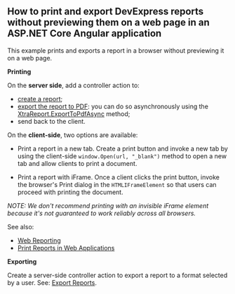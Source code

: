## How to print and export DevExpress reports without previewing them on a web page in an ASP.NET Core Angular application

This example prints and exports a report in a browser without previewing it on a web page.

**Printing**

On the **server side**, add a controller action to:
- [create a report](https://docs.devexpress.com/XtraReports/2440/get-started-with-devexpress-reporting/create-a-report-from-a-to-z);
- [export the report to PDF](https://docs.devexpress.com/XtraReports/2574/detailed-guide-to-devexpress-reporting/store-and-distribute-reports/export-reports/export-to-pdf): you can do so asynchronously using the [XtraReport.ExportToPdfAsync](https://docs.devexpress.com/XtraReports/DevExpress.XtraReports.UI.XtraReport.ExportToPdfAsync.overloads) method;
- send back to the client.

On the **client-side**, two options are available:

* Print a report in a new tab.
Create a print button and invoke a new tab by using the client-side `window.Open(url, "_blank")` method to open a new tab and allow clients to print a document.

* Print a report with iFrame. 
Once a client clicks the print button, invoke the browser's Print dialog in the `HTMLIFrameElement` so that users can proceed with printing the document.

*NOTE: We don't recommend printing with an invisible iFrame element because it's not guaranteed to work reliably across all browsers.* 

See also: 

* [Web Reporting](https://docs.devexpress.com/XtraReports/9814/create-end-user-reporting-applications/web-reporting)
* [Print Reports in Web Applications](https://docs.devexpress.com/XtraReports/5093/create-end-user-reporting-applications/web-reporting/asp-net-webforms-reporting/print-and-export)

**Exporting**

Create a server-side controller action to export a report to a format selected by a user. See: [Export Reports](https://docs.devexpress.com/XtraReports/1302/detailed-guide-to-devexpress-reporting/store-and-distribute-reports/export-reports).